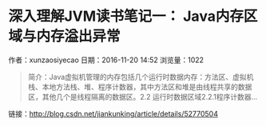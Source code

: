 # 深入理解JVM读书笔记一： Java内存区域与内存溢出异常
作者：xunzaosiyecao
日期：2016-11-20 14:52
浏览量：1022
> 简介：Java虚拟机管理的内存包括几个运行时数据内存：方法区、虚拟机栈、本地方法栈、堆、程序计数器，其中方法区和堆是由线程共享的数据区，其他几个是线程隔离的数据区。2.2 运行时数据区域2.2.1程序计数器...

 链接：http://blog.csdn.net/jiankunking/article/details/52770504
